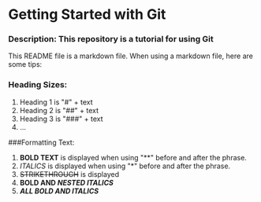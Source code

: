 # Getting Started with Git  

### Description:  This repository is a tutorial for using Git

This README file is a markdown file. When using a markdown file, here are some tips:
### Heading Sizes:
1. Heading 1 is "#" + text 
2. Heading 2 is "##" + text 
3. Heading 3 is "###" + text  
4. ...  

###Formatting Text:
1. **BOLD TEXT** is displayed when using "**" before and after the phrase. 
2. *ITALICS* is displayed when using "*" before and after the phrase.    
3. ~~STRIKETHROUGH~~ is displayed 
4. **BOLD AND _NESTED ITALICS_**   
5. ***ALL BOLD AND ITALICS***  

